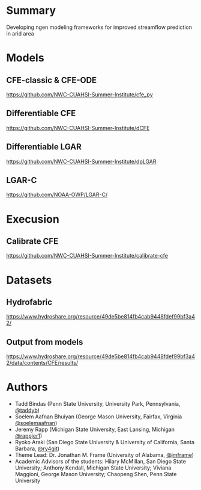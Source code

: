 # Summary
Developing ngen modeling frameworks for improved streamflow prediction in arid area

# Models
## CFE-classic & CFE-ODE
https://github.com/NWC-CUAHSI-Summer-Institute/cfe_py

## Differentiable CFE
https://github.com/NWC-CUAHSI-Summer-Institute/dCFE

## Differentiable LGAR
https://github.com/NWC-CUAHSI-Summer-Institute/dpLGAR

## LGAR-C
https://github.com/NOAA-OWP/LGAR-C/

# Execusion 
## Calibrate CFE
https://github.com/NWC-CUAHSI-Summer-Institute/calibrate-cfe

# Datasets
## Hydrofabric
https://www.hydroshare.org/resource/49de5be814fb4cab9448fdef99bf3a42/
## Output from models
https://www.hydroshare.org/resource/49de5be814fb4cab9448fdef99bf3a42/data/contents/CFE/results/

# Authors
- Tadd Bindas (Penn State University, University Park, Pennsylvania, [@taddyb](https://github.com/taddyb))
- Soelem Aafnan Bhuiyan (George Mason University, Fairfax, Virginia [@soelemaafnan](https://github.com/soelemaafnan))
- Jeremy Rapp (Michigan State University, East Lansing, Michigan [@rappjer1](https://github.com/rappjer1))
- Ryoko Araki (San Diego State University & University of California, Santa Barbara, [@ry4git](https://github.com/RY4GIT/))
- Theme Lead: Dr. Jonathan M. Frame (University of Alabama, [@jmframe](https://github.com/jmframe))
- Academic Advisors of the students: Hilary McMillan, San Diego State University; Anthony Kendall, Michigan State University; Viviana Maggioni, George Mason University; Chaopeng Shen, Penn State University
